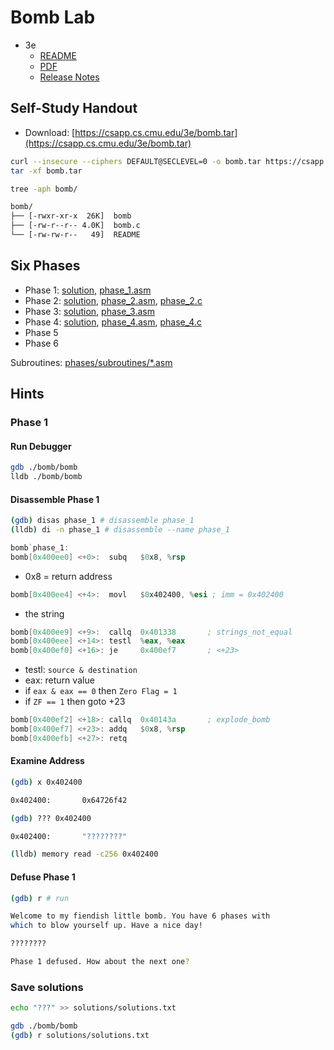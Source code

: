 # Bomb Lab

- 3e
  - [README](http://csapp.cs.cmu.edu/3e/README-bomblab)
  - [PDF](http://csapp.cs.cmu.edu/3e/bomblab.pdf)
  - [Release Notes](http://csapp.cs.cmu.edu/3e/bomblab-release.html)

## Self-Study Handout

- Download: [https://csapp.cs.cmu.edu/3e/bomb.tar](https://csapp.cs.cmu.edu/3e/bomb.tar)

```bash
curl --insecure --ciphers DEFAULT@SECLEVEL=0 -o bomb.tar https://csapp.cs.cmu.edu/3e/bomb.tar
tar -xf bomb.tar
```

```bash
tree -aph bomb/

bomb/
├── [-rwxr-xr-x  26K]  bomb
├── [-rw-r--r-- 4.0K]  bomb.c
└── [-rw-rw-r--   49]  README
```

## Six Phases

- Phase 1: [solution](solutions/phase_1.md), [phase_1.asm](phases/phase_1.asm)
- Phase 2: [solution](solutions/phase_2.md), [phase_2.asm](phases/phase_2.asm), [phase_2.c](c/phase_2.c)
- Phase 3: [solution](solutions/phase_3.md), [phase_3.asm](phases/phase_3.asm)
- Phase 4: [solution](solutions/phase_4.md), [phase_4.asm](phases/phase_4.asm), [phase_4.c](c/phase_4.c)
- Phase 5
- Phase 6

Subroutines: [phases/subroutines/*.asm](phases/subroutines)

## Hints

### Phase 1

#### Run Debugger

```bash
gdb ./bomb/bomb
lldb ./bomb/bomb
```

#### Disassemble Phase 1

```bash
(gdb) disas phase_1 # disassemble phase_1
(lldb) di -n phase_1 # disassemble --name phase_1
```

```asm
bomb`phase_1:
bomb[0x400ee0] <+0>:  subq   $0x8, %rsp
```

- 0x8 = return address

```asm
bomb[0x400ee4] <+4>:  movl   $0x402400, %esi ; imm = 0x402400
```

- the string

```asm
bomb[0x400ee9] <+9>:  callq  0x401338       ; strings_not_equal
bomb[0x400eee] <+14>: testl  %eax, %eax
bomb[0x400ef0] <+16>: je     0x400ef7       ; <+23>
```

- testl: `source & destination`
- eax: return value
- if `eax & eax == 0` then `Zero Flag = 1`
- if `ZF == 1` then goto +23

```asm
bomb[0x400ef2] <+18>: callq  0x40143a       ; explode_bomb
bomb[0x400ef7] <+23>: addq   $0x8, %rsp
bomb[0x400efb] <+27>: retq
```

#### Examine Address

```bash
(gdb) x 0x402400

0x402400:       0x64726f42
```

```bash
(gdb) ??? 0x402400

0x402400:       "????????"
```

```bash
(lldb) memory read -c256 0x402400
```

#### Defuse Phase 1

```bash
(gdb) r # run
```

```bash
Welcome to my fiendish little bomb. You have 6 phases with
which to blow yourself up. Have a nice day!

????????

Phase 1 defused. How about the next one?
```

### Save solutions

```bash
echo "???" >> solutions/solutions.txt
```

```bash
gdb ./bomb/bomb
(gdb) r solutions/solutions.txt
```

